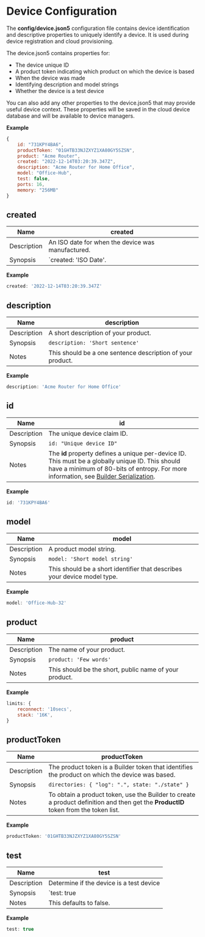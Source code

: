 # Device Configuration

The **config/device.json5** configuration file contains device identification and descriptive properties to uniquely identify a device. It is used during device registration and cloud provisioning.

The device.json5 contains properties for:

* The device unique ID
* A product token indicating which product on which the device is based
* When the device was made
* Identifying description and model strings
* Whether the device is a test device

You can also add any other properties to the device.json5 that may provide useful device context. These properties will be saved in the cloud device database and will be available to device managers.

**Example**

```javascript
{
    id: "731KPY4BA6",
    productToken: "01GHTB33NJZXYZ1XA80GY5SZSN",
    product: "Acme Router",
    created: "2022-12-14T03:20:39.347Z",
    description: "Acme Router for Home Office",
    model: "Office-Hub",
    test: false,
    ports: 16,
    memory: "256MB"
}
```

## created

| Name | created |
|-|-|
| Description | An ISO date for when the device was manufactured. |
| Synopsis | `created: 'ISO Date'.|

**Example**

```javascript
created: '2022-12-14T03:20:39.347Z'
```

## description

| Name | description |
|-|-|
| Description | A short description of your product. |
| Synopsis | `description: 'Short sentence'`|
| Notes | This should be a one sentence description of your product.|

**Example**

```javascript
description: 'Acme Router for Home Office'
```

## id

| Name | id |
|-|-|
| Description | The unique device claim ID. |
| Synopsis | `id: "Unique device ID"` |
| Notes | The <b>id</b> property defines a unique per-device ID. This must be a globally unique ID. This should have a minimum of 80-bits of entropy. For more information, see [Builder Serialization](https://www.embedthis.com/builder/doc/clouds/serialize/).|

**Example**

```javascript
id: '731KPY4BA6'
```


## model

| Name | model |
|-|-|
| Description | A product model string. |
| Synopsis | `model: 'Short model string'`|
| Notes | This should be a short identifier that describes your device model type.|

**Example**

```javascript
model: 'Office-Hub-32'
```


## product

| Name | product |
|-|-|
| Description | The name of your product. |
| Synopsis | `product: 'Few words'`|
| Notes | This should be the short, public name of your product.|

**Example**

```javascript
limits: {
    reconnect: '10secs',
    stack: '16K',
}
```

## productToken

| Name | productToken |
|-|-|
| Description | The product token is a Builder token that identifies the product on which the device was based. |
| Synopsis | `directories: { "log": ".", state: "./state" }` |
| Notes | To obtain a product token, use the Builder to create a product definition and then get the **ProductID** token from the token list.|

**Example**

```javascript
productToken: '01GHTB33NJZXYZ1XA80GY5SZSN'
```


## test

| Name | test |
|-|-|
| Description | Determine if the device is a test device |
| Synopsis | `test: true | false`|
| Notes | This defaults to false.

**Example**

```javascript
test: true
```
